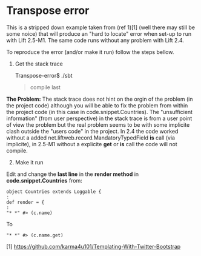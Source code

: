 Transpose error
===============

This is a stripped down example taken from (ref 1)[1] (well there may still be some noice) that will produce an "hard to locate" error when set-up to run with 
Lift 2.5-M1. The same code runs without any problem with Lift 2.4. 

To reproduce the error (and/or make it run) follow the steps bellow.

1) Get the stack trace 
 
	Transpose-error$ ./sbt 
	> compile
	> last 

**The Problem:**
The stack trace does not hint on the orgin of the problem (in the project code) although you will be able to fix the problem from within  
the project code (in this case in code.snippet.Countries).
The "unsufficient information" (from user perspective) in the stack trace is from a user point of view the problem but the real problem 
seems to be with some implicite clash outside the "users code" in the project. 
In 2.4 the code worked without a added net.liftweb.record.MandatoryTypedField **is** call (via implicite), in 2.5-M1 without a explicite 
**get** or **is** call the code will not compile.

2) Make it run 

Edit and change the **last line** in the **render method** in **code.snippet.Countries** from: 
 
	object Countries extends Loggable {
	:
	def render = { 
	:
	"* *" #> (c.name)

To
 
	"* *" #> (c.name.get)
 
[1] https://github.com/karma4u101/Templating-With-Twitter-Bootstrap


